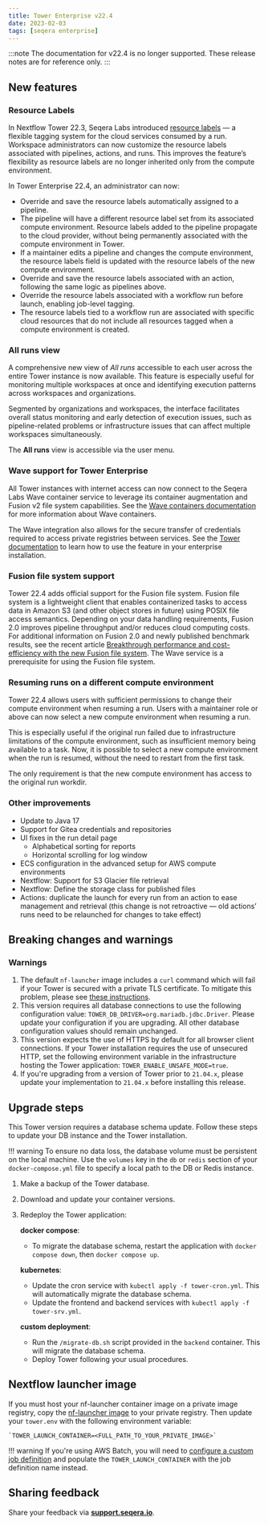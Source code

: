 ```yaml
---
title: Tower Enterprise v22.4
date: 2023-02-03
tags: [seqera enterprise]
---
```


:::note
The documentation for v22.4 is no longer supported. These release notes are for reference only.
:::

## New features

### Resource Labels

In Nextflow Tower 22.3, Seqera Labs introduced [resource labels](https://docs.seqera.io/platform-cloud/labels/overview) — a flexible tagging system for the cloud services consumed by a run. Workspace administrators can now customize the resource labels associated with pipelines, actions, and runs. This improves the feature’s flexibility as resource labels are no longer inherited only from the compute environment.

In Tower Enterprise 22.4, an administrator can now:

- Override and save the resource labels automatically assigned to a pipeline.
- The pipeline will have a different resource label set from its associated compute environment. Resource labels added to the pipeline propagate to the cloud provider, without being permanently associated with the compute environment in Tower.
- If a maintainer edits a pipeline and changes the compute environment, the resource labels field is updated with the resource labels of the new compute environment.
- Override and save the resource labels associated with an action, following the same logic as pipelines above.
- Override the resource labels associated with a workflow run before launch, enabling job-level tagging.
- The resource labels tied to a workflow run are associated with specific cloud resources that do not include all resources tagged when a compute environment is created.

### All runs view

A comprehensive new view of _All runs_ accessible to each user across the entire Tower instance is now available. This feature is especially useful for monitoring multiple workspaces at once and identifying execution patterns across workspaces and organizations.

Segmented by organizations and workspaces, the interface facilitates overall status monitoring and early detection of execution issues, such as pipeline-related problems or infrastructure issues that can affect multiple workspaces simultaneously.

The **All runs** view is accessible via the user menu.

### Wave support for Tower Enterprise

All Tower instances with internet access can now connect to the Seqera Labs Wave container service to leverage its container augmentation and Fusion v2 file system capabilities. See the [Wave containers documentation](https://www.nextflow.io/docs/latest/wave.html) for more information about Wave containers.

The Wave integration also allows for the secure transfer of credentials required to access private registries between services. See the [Tower documentation](https://docs.seqera.io/platform-enterprise/23.3) to learn how to use the feature in your enterprise installation.

### Fusion file system support

Tower 22.4 adds official support for the Fusion file system. Fusion file system is a lightweight client that enables containerized tasks to access data in Amazon S3 (and other object stores in future) using POSIX file access semantics. Depending on your data handling requirements, Fusion 2.0 improves pipeline throughput and/or reduces cloud computing costs. For additional information on Fusion 2.0 and newly published benchmark results, see the recent article [Breakthrough performance and cost-efficiency with the new Fusion file system](https://seqera.io/blog/breakthrough-performance-and-cost-efficiency-with-the-new-fusion-file-system/). The Wave service is a prerequisite for using the Fusion file system.

### Resuming runs on a different compute environment

Tower 22.4 allows users with sufficient permissions to change their compute environment when resuming a run. Users with a maintainer role or above can now select a new compute environment when resuming a run.

This is especially useful if the original run failed due to infrastructure limitations of the compute environment, such as insufficient memory being available to a task. Now, it is possible to select a new compute environment when the run is resumed, without the need to restart from the first task.

The only requirement is that the new compute environment has access to the original run workdir.

### Other improvements

- Update to Java 17
- Support for Gitea credentials and repositories
- UI fixes in the run detail page
  - Alphabetical sorting for reports
  - Horizontal scrolling for log window
- ECS configuration in the advanced setup for AWS compute environments
- Nextflow: Support for S3 Glacier file retrieval
- Nextflow: Define the storage class for published files
- Actions: duplicate the launch for every run from an action to ease management and retrieval (this change is not retroactive — old actions’ runs need to be relaunched for changes to take effect)

## Breaking changes and warnings

### Warnings

1. The default `nf-launcher` image includes a `curl` command which will fail if your Tower is secured with a private TLS certificate. To mitigate this problem, please see [these instructions](https://docs.seqera.io/platform-enterprise/latest/enterprise/configuration/ssl_tls).
2. This version requires all database connections to use the following configuration value: `TOWER_DB_DRIVER=org.mariadb.jdbc.Driver`. Please update your configuration if you are upgrading. All other database configuration values should remain unchanged.
3. This version expects the use of HTTPS by default for all browser client connections. If your Tower installation requires the use of unsecured HTTP, set the following environment variable in the infrastructure hosting the Tower application: `TOWER_ENABLE_UNSAFE_MODE=true`.
4. If you're upgrading from a version of Tower prior to `21.04.x`, please update your implementation to `21.04.x` before installing this release.

## Upgrade steps

This Tower version requires a database schema update. Follow these steps to update your DB instance and the Tower installation.

!!! warning
To ensure no data loss, the database volume must be persistent on the local machine. Use the `volumes` key in the `db` or `redis` section of your `docker-compose.yml` file to specify a local path to the DB or Redis instance.

1. Make a backup of the Tower database.
2. Download and update your container versions.
3. Redeploy the Tower application:

   **docker compose**:

   - To migrate the database schema, restart the application with `docker compose down`, then `docker compose up`.

   **kubernetes**:

   - Update the cron service with `kubectl apply -f tower-cron.yml`. This will automatically migrate the database schema.
   - Update the frontend and backend services with `kubectl apply -f tower-srv.yml`.

   **custom deployment**:

   - Run the `/migrate-db.sh` script provided in the `backend` container. This will migrate the database schema.
   - Deploy Tower following your usual procedures.

## Nextflow launcher image

If you must host your nf-launcher container image on a private image registry, copy the [nf-launcher image](https://quay.io/seqeralabs/nf-launcher:j17-22.10.7) to your private registry. Then update your `tower.env` with the following environment variable:

    `TOWER_LAUNCH_CONTAINER=<FULL_PATH_TO_YOUR_PRIVATE_IMAGE>`

!!! warning
If you're using AWS Batch, you will need to [configure a custom job definition](https://docs.seqera.io/platform-enterprise/latest/enterprise/advanced-topics/custom-launch-container) and populate the `TOWER_LAUNCH_CONTAINER` with the job definition name instead.

## Sharing feedback

Share your feedback via [**support.seqera.io**](https://support.seqera.io).
